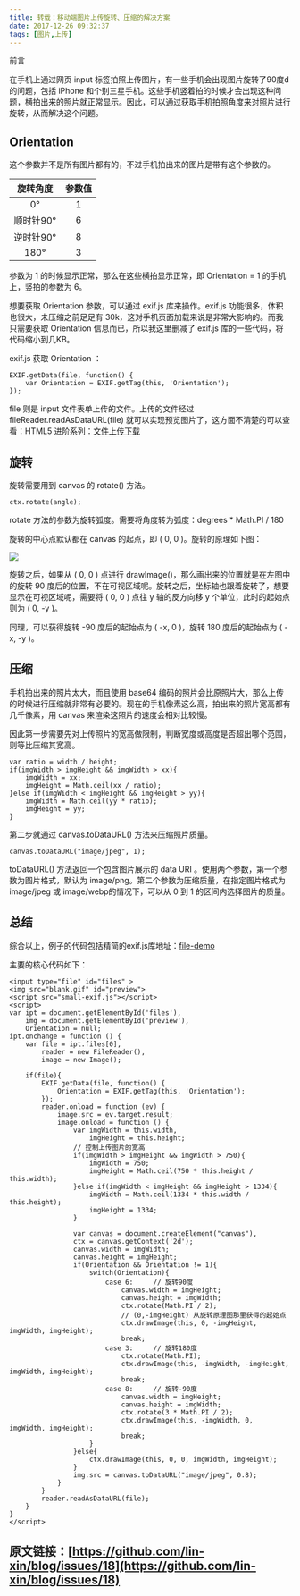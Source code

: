 ```yaml
---
title: 转载：移动端图片上传旋转、压缩的解决方案
date: 2017-12-26 09:32:37
tags: [图片,上传]
---
```

前言

在手机上通过网页 input 标签拍照上传图片，有一些手机会出现图片旋转了90度d的问题，包括 iPhone 和个别三星手机。这些手机竖着拍的时候才会出现这种问题，横拍出来的照片就正常显示。因此，可以通过获取手机拍照角度来对照片进行旋转，从而解决这个问题。

<!-- more -->

## Orientation ##

这个参数并不是所有图片都有的，不过手机拍出来的图片是带有这个参数的。

| 旋转角度        | 参数值       
| :-------------: |:-------------:
|        0°     |   1 
| 顺时针90°      | 6      
| 逆时针90° | 8      
| 180° | 3


参数为 1 的时候显示正常，那么在这些横拍显示正常，即 Orientation = 1 的手机上，竖拍的参数为 6。

想要获取 Orientation 参数，可以通过 exif.js 库来操作。exif.js 功能很多，体积也很大，未压缩之前足足有 30k，这对手机页面加载来说是非常大影响的。而我只需要获取 Orientation 信息而已，所以我这里删减了 exif.js 库的一些代码，将代码缩小到几KB。

exif.js 获取 Orientation ：

	EXIF.getData(file, function() {  
	    var Orientation = EXIF.getTag(this, 'Orientation');
	});

file 则是 input 文件表单上传的文件。上传的文件经过 fileReader.readAsDataURL(file) 就可以实现预览图片了，这方面不清楚的可以查看：HTML5 进阶系列：[文件上传下载](https://github.com/lin-xin/blog/issues/19)

## 旋转 ##

旋转需要用到 canvas 的 rotate() 方法。

	ctx.rotate(angle);

rotate 方法的参数为旋转弧度。需要将角度转为弧度：degrees * Math.PI / 180

旋转的中心点默认都在 canvas 的起点，即 ( 0, 0 )。旋转的原理如下图：

![](https://i.imgur.com/EDub15p.png)


旋转之后，如果从 ( 0, 0 ) 点进行 drawImage()，那么画出来的位置就是在左图中的旋转 90 度后的位置，不在可视区域呢。旋转之后，坐标轴也跟着旋转了，想要显示在可视区域呢，需要将 ( 0, 0 ) 点往 y 轴的反方向移 y 个单位，此时的起始点则为 ( 0, -y )。

同理，可以获得旋转 -90 度后的起始点为 ( -x, 0 )，旋转 180 度后的起始点为 ( -x, -y )。

## 压缩 ##

手机拍出来的照片太大，而且使用 base64 编码的照片会比原照片大，那么上传的时候进行压缩就非常有必要的。现在的手机像素这么高，拍出来的照片宽高都有几千像素，用 canvas 来渲染这照片的速度会相对比较慢。

因此第一步需要先对上传照片的宽高做限制，判断宽度或高度是否超出哪个范围，则等比压缩其宽高。

	var ratio = width / height;
	if(imgWidth > imgHeight && imgWidth > xx){
	    imgWidth = xx;
	    imgHeight = Math.ceil(xx / ratio);
	}else if(imgWidth < imgHeight && imgHeight > yy){
	    imgWidth = Math.ceil(yy * ratio);
	    imgHeight = yy;
	}

第二步就通过 canvas.toDataURL() 方法来压缩照片质量。

	canvas.toDataURL("image/jpeg", 1);

toDataURL() 方法返回一个包含图片展示的 data URI 。使用两个参数，第一个参数为图片格式，默认为 image/png。第二个参数为压缩质量，在指定图片格式为 image/jpeg 或 image/webp的情况下，可以从 0 到 1 的区间内选择图片的质量。

## 总结 ##

综合以上，例子的代码包括精简的exif.js库地址：[file-demo](https://github.com/lin-xin/blog/tree/master/file-demo)

主要的核心代码如下：

	<input type="file" id="files" >
	<img src="blank.gif" id="preview">
	<script src="small-exif.js"></script>
	<script>
	var ipt = document.getElementById('files'),
	    img = document.getElementById('preview'),
	    Orientation = null;
	ipt.onchange = function () {
	    var file = ipt.files[0],
	        reader = new FileReader(),
	        image = new Image();
	        
	    if(file){
	        EXIF.getData(file, function() {  
	            Orientation = EXIF.getTag(this, 'Orientation');
	        });
	        reader.onload = function (ev) {
	            image.src = ev.target.result;
	            image.onload = function () {
	                var imgWidth = this.width,
	                    imgHeight = this.height;
	                // 控制上传图片的宽高
	                if(imgWidth > imgHeight && imgWidth > 750){
	                    imgWidth = 750;
	                    imgHeight = Math.ceil(750 * this.height / this.width);
	                }else if(imgWidth < imgHeight && imgHeight > 1334){
	                    imgWidth = Math.ceil(1334 * this.width / this.height);
	                    imgHeight = 1334;
	                }
	                
	                var canvas = document.createElement("canvas"),
	                ctx = canvas.getContext('2d');
	                canvas.width = imgWidth;
	                canvas.height = imgHeight;
	                if(Orientation && Orientation != 1){
	                    switch(Orientation){
	                        case 6:     // 旋转90度
	                            canvas.width = imgHeight;    
	                            canvas.height = imgWidth;    
	                            ctx.rotate(Math.PI / 2);
	                            // (0,-imgHeight) 从旋转原理图那里获得的起始点
	                            ctx.drawImage(this, 0, -imgHeight, imgWidth, imgHeight);
	                            break;
	                        case 3:     // 旋转180度
	                            ctx.rotate(Math.PI);    
	                            ctx.drawImage(this, -imgWidth, -imgHeight, imgWidth, imgHeight);
	                            break;
	                        case 8:     // 旋转-90度
	                            canvas.width = imgHeight;    
	                            canvas.height = imgWidth;    
	                            ctx.rotate(3 * Math.PI / 2);    
	                            ctx.drawImage(this, -imgWidth, 0, imgWidth, imgHeight);
	                            break;
	                    }
	                }else{
	                    ctx.drawImage(this, 0, 0, imgWidth, imgHeight);
	                }
	                img.src = canvas.toDataURL("image/jpeg", 0.8);
	            }
	        }
	        reader.readAsDataURL(file);
	    }
	}
	</script>


原文链接：[https://github.com/lin-xin/blog/issues/18](https://github.com/lin-xin/blog/issues/18)
----------